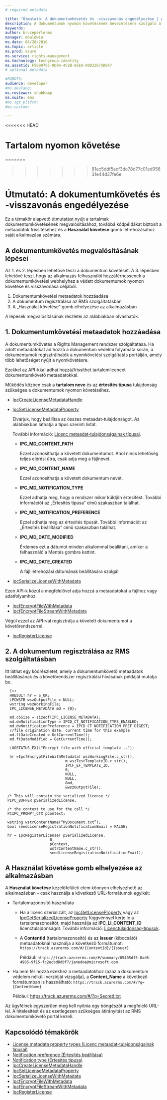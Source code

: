 ```yaml
---
# required metadata

title: "Útmutató: A dokumentumkövetés és -visszavonás engedélyezése | Azure RMS"
description: A dokumentumok nyomon követésének bevezetésére szolgáló alapvető útmutatás
keywords:
author: bruceperlerms
manager: mbaldwin
ms.date: 04/28/2016
ms.topic: article
ms.prod: azure
ms.service: rights-management
ms.technology: techgroup-identity
ms.assetid: F5089765-9D94-452B-85E0-00D22675D847
# optional metadata

#ROBOTS:
audience: developer
#ms.devlang:
ms.reviewer: shubhamp
ms.suite: ems
#ms.tgt_pltfrm:
#ms.custom:

---
```

<<<<<<< HEAD

# Tartalom nyomon követése
=======
>>>>>>> 81ec5ddf5acf3de78d77c01ed95631e44d37fe6e

# Útmutató: A dokumentumkövetés és -visszavonás engedélyezése

Ez a témakör alapvető útmutatást nyújt a tartalmak dokumentumkövetésének megvalósításához, továbbá kódpéldákat biztosít a metaadatok frissítéséhez és a **Használat követése** gomb létrehozásához saját alkalmazása számára.

## A dokumentumkövetés megvalósításának lépései

Az 1. és 2. lépésben lehetővé teszi a dokumentum követését. A 3. lépésben lehetővé teszi, hogy az alkalmazás felhasználói hozzáférhessenek a dokumentumkövetési webhelyhez a védett dokumentumok nyomon követése és visszavonása céljából.

1. Dokumentumkövetési metaadatok hozzáadása
2. A dokumentum regisztrálása az RMS szolgáltatásban
3. A „Használat követése” gomb elhelyezése az alkalmazásban

A lépések megvalósításának részletei az alábbiakban olvashatók.

## 1. Dokumentumkövetési metaadatok hozzáadása

A dokumentumkövetés a Rights Management rendszer szolgáltatása. Ha adott metaadatokat ad hozzá a dokumentum védelmi folyamata során, a dokumentumok regisztrálhatók a nyomkövetési szolgáltatás portálján, amely több lehetőséget nyújt a nyomkövetésre.

Ezekkel az API-kkal adhat hozzá/frissíthet tartalomlicencet dokumentumkövető metaadatokkal.


Működés közben csak a **tartalom neve** és az **értesítés típusa** tulajdonság szükséges a dokumentumok nyomon követéséhez.


- [IpcCreateLicenseMetadataHandle](/rights-management/sdk/2.1/api/win/functions#msipc_ipccreatelicensemetadatahandle)
- [IpcSetLicenseMetadataProperty](/rights-management/sdk/2.1/api/win/functions#msipc_ipcsetlicensemetadataproperty)

  Elvárjuk, hogy beállítsa az összes metaadat-tulajdonságot. Az alábbiakban láthatja a típus szerinti listát.

  További információ: [Licenc metaadat-tulajdonságainak típusai](/rights-management/sdk/2.1/api/win/constants#msipc_license_metadata_property_types).

  - **IPC_MD_CONTENT_PATH**

    Ezzel azonosíthatja a követett dokumentumot. Ahol nincs lehetőség teljes elérési útra, csak adja meg a fájlnevet.

  - **IPC_MD_CONTENT_NAME**

    Ezzel azonosíthatja a követett dokumentum nevét.

  - **IPC_MD_NOTIFICATION_TYPE**

    Ezzel adhatja meg, hogy a rendszer mikor küldjön értesítést. További információt az „Értesítés típusa” című szakaszban találhat.

  - **IPC_MD_NOTIFICATION_PREFERENCE**

    Ezzel adhatja meg az értesítés típusát. További információt az „Értesítés beállítása” című szakaszban találhat.

  - **IPC_MD_DATE_MODIFIED**

    Érdemes ezt a dátumot minden alkalommal beállítani, amikor a felhasználó a Mentés gombra kattint.

  - **IPC_MD_DATE_CREATED**

    A fájl létrehozási dátumának beállítására szolgál

- [IpcSerializeLicenseWithMetadata](/rights-management/sdk/2.1/api/win/functions#msipc_ipcserializelicensemetadata)

Ezen API-k közül a megfelelővel adja hozzá a metaadatokat a fájlhoz vagy adatfolyamhoz.

- [IpcfEncryptFileWithMetadata](/rights-management/sdk/2.1/api/win/functions#msipc_ipcfencryptfilewithmetadata)
- [IpcfEncryptFileStreamWithMetadata](/rights-management/sdk/2.1/api/win/functions#msipc_ipcfencryptfilestreamwithmetadata)

Végül ezzel az API-val regisztrálja a követett dokumentumot a követőrendszerrel.

- [IpcRegisterLicense](/rights-management/sdk/2.1/api/win/functions#msipc_ipcregisterlicense)


## 2. A dokumentum regisztrálása az RMS szolgáltatásban

Itt láthat egy kódrészletet, amely a dokumentumkövető metaadatok beállításának és a követőrendszer regisztrálási hívásának példáját mutatja be.

      C++
      HRESULT hr = S_OK;
      LPCWSTR wszOutputFile = NULL;
      wstring wszWorkingFile;
      IPC_LICENSE_METADATA md = {0};

      md.cbSize = sizeof(IPC_LICENSE_METADATA);
      md.dwNotificationType = IPCD_CT_NOTIFICATION_TYPE_ENABLED;
      md.dwNotificationPreference = IPCD_CT_NOTIFICATION_PREF_DIGEST;
      //file origination date, current time for this example
      md.ftDateCreated = GetCurrentTime();
      md.ftDateModified = GetCurrentTime();

      LOGSTATUS_EX(L"Encrypt file with official template...");

      hr =IpcfEncryptFileWithMetadata( wszWorkingFile.c_str(),
                               m_wszTestTemplateID.c_str(),
                               IPCF_EF_TEMPLATE_ID,
                               0,
                               NULL,
                               NULL,
                               &md,
                               &wszOutputFile);

     /* This will contain the serialized license */
     PIPC_BUFFER pSerializedLicense;

     /* the context to use for the call */
     PCIPC_PROMPT_CTX pContext;

     wstring wstrContentName(“MyDocument.txt”);
     bool sendLicenseRegistrationNotificationEmail = FALSE;

     hr = IpcRegisterLicense( pSerializedLicense,
                        0,
                        pContext,
                        wstrContentName.c_str(),
                        sendLicenseRegistrationNotificationEmail);

## A **Használat követése** gomb elhelyezése az alkalmazásban

A **Használat követése** kezelőfelületi elem könnyen elhelyezhető az alkalmazásban – csak használja a következő URL-formátumok egyikét:

- Tartalomazonosító használata
  - Ha a licenc szerializált, az [IpcGetLicenseProperty](/rights-management/sdk/2.1/api/win/functions#msipc_ipcgetlicenseproperty) vagy az [IpcGetSerializedLicenseProperty](/rights-management/sdk/2.1/api/win/functions#msipc_ipcgetserializedlicenseproperty) függvénnyel kérje le a tartalomazonosítót, majd használja az **IPC_LI_CONTENT_ID** licenctulajdonságot. További információ: [Licenctulajdonság-típusok](/rights-management/sdk/2.1/api/win/constants#msipc_license_property_types).
  - A **ContentId** (tartalomazonosító) és az **Issuer** (kibocsátó) metaadatoknál használja a következő formátumot: `https://track.azurerms.com/#/{ContentId}/{Issuer}`

    Például: `https://track.azurerms.com/#/summary/05405df5-8ad6-4905-9f15-fc2ecbd8d0f7/janedoe@microsoft.com`

- Ha nem fér hozzá ezekhez a metaadatokhoz (azaz a dokumentum védelem nélküli verzióját vizsgálja), a **Content_Name** a következő formátumban is használható: `https://track.azurerms.com/#/?q={ContentName}`

  Például: https://track.azurerms.com/#/?q=Secret!.txt

Az ügyfélnek egyszerűen meg kell nyitnia egy böngészőt a megfelelő URL-lel. A hitelesítést és az esetlegesen szükséges átirányítást az RMS dokumentumkövető portál kezeli.

## Kapcsolódó témakörök

* [License metadata property types (Licenc metaadat-tulajdonságainak típusai)](/rights-management/sdk/2.1/api/win/constants#msipc_license_metadata_property_types)
* [Notification preference (Értesítés beállítása)](/rights-management/sdk/2.1/api/win/constants#msipc_notification_preference)
* [Notification type (Értesítés típusa)](/rights-management/sdk/2.1/api/win/constants#msipc_notification_type)
* [IpcCreateLicenseMetadataHandle](/rights-management/sdk/2.1/api/win/functions#msipc_ipccreatelicensemetadatahandle)
* [IpcSetLicenseMetadataProperty](/rights-management/sdk/2.1/api/win/functions#msipc_ipcsetlicensemetadataproperty)
* [IpcSerializeLicenseWithMetadata](/rights-management/sdk/2.1/api/win/functions#msipc_ipcserializelicensemetadata)
* [IpcfEncryptFileWithMetadata](/rights-management/sdk/2.1/api/win/functions#msipc_ipcfencryptfilewithmetadata)
* [IpcfEncryptFileStreamWithMetadata](/rights-management/sdk/2.1/api/win/functions#msipc_ipcfencryptfilestreamwithmetadata)
* [IpcRegisterLicense](/rights-management/sdk/2.1/api/win/functions#msipc_ipcregisterlicense)

 


<!--HONumber=Jun16_HO2-->


